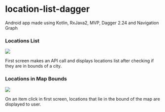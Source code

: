 # location-list-dagger
Android app made using Kotlin, RxJava2, MVP, Dagger 2.24 and Navigation Graph

### Locations List

![](https://i.imgur.com/SGdjhgK.png)

First screen makes an API call and displays locations list after checking if they are in bounds of a city.

### Locations in Map Bounds

![](https://i.imgur.com/645lapd.jpg)

On an item click in first screen, locations that lie in the bound of the map are displayed to user.
